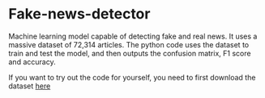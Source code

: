 # Fake-news-detector
Machine learning model capable of detecting fake and real news. It uses a massive dataset of 72,314 articles. The python code uses the dataset to train and test the model, and then outputs the confusion matrix, F1 score and accuracy.

If you want to try out the code for yourself, you need to first download the dataset [here](https://zenodo.org/records/4561253)
